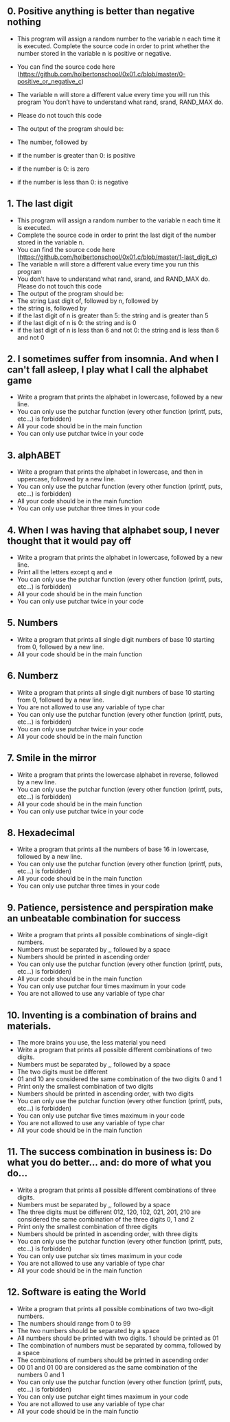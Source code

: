 ## 0. Positive anything is better than negative nothing ##

+ This program will assign a random number to the variable n each time it is executed. Complete the source code in order to print whether the number stored in the variable n is positive or negative. 
	
+ You can find the source code here (https://github.com/holbertonschool/0x01.c/blob/master/0-positive_or_negative_c) 
+ The variable n will store a different value every time you will run this program You don’t have to understand what rand, srand, RAND_MAX do.
+ Please do not touch this code 
+ The output of the program should be:
+ The number, followed by 
+ if the number is greater than 0: is positive 
+ if the number is 0: is zero 
+ if the number is less than 0: is negative

## 1. The last digit ##
	
+ This program will assign a random number to the variable n each time it is executed.
+ Complete the source code in order to print the last digit of the number stored in the variable n. 
+ You can find the source code here (https://github.com/holbertonschool/0x01.c/blob/master/1-last_digit_c)
+ The variable n will store a different value every time you run this program 
+ You don’t have to understand what rand, srand, and RAND_MAX do. Please do not touch this code 
+ The output of the program should be: 
+ The string Last digit of, followed by 
n, followed by 
+ the string is, followed by 
+ if the last digit of n is greater than 5: the string and is greater than 5 
+ if the last digit of n is 0: the string and is 0 
+ if the last digit of n is less than 6 and not 0: the string and is less than 6 and not 0

## 2. I sometimes suffer from insomnia. And when I can't fall asleep, I play what I call the alphabet game ##

+ Write a program that prints the alphabet in lowercase, followed by a new line.
+ You can only use the putchar function (every other function (printf, puts, etc…) is forbidden) 
+ All your code should be in the main function 
+ You can only use putchar twice in your code

## 3. alphABET
 
+ Write a program that prints the alphabet in lowercase, and then in uppercase, followed by a new line. 
+ You can only use the putchar function (every other function (printf, puts, etc…) is forbidden) 
+ All your code should be in the main function 
+ You can only use putchar three times in your code

## 4. When I was having that alphabet soup, I never thought that it would pay off 

+ Write a program that prints the alphabet in lowercase, followed by a new line. 
+ Print all the letters except q and e 
+ You can only use the putchar function (every other function (printf, puts, etc…) is forbidden) 
+ All your code should be in the main function 
+ You can only use putchar twice in your code

## 5. Numbers

+ Write a program that prints all single digit numbers of base 10 starting from 0, followed by a new line. 
+ All your code should be in the main function

## 6. Numberz

+ Write a program that prints all single digit numbers of base 10 starting from 0, followed by a new line. 
+ You are not allowed to use any variable of type char 
+ You can only use the putchar function (every other function (printf, puts, etc…) is forbidden) 
+ You can only use putchar twice in your code 
+ All your code should be in the main function

## 7. Smile in the mirror 
+ Write a program that prints the lowercase alphabet in reverse, followed by a new line. 
+ You can only use the putchar function (every other function (printf, puts, etc…) is forbidden) 
+ All your code should be in the main function 
+ You can only use putchar twice in your code

## 8. Hexadecimal

+ Write a program that prints all the numbers of base 16 in lowercase, followed by a new line. 
+ You can only use the putchar function (every other function (printf, puts, etc…) is forbidden) 
+ All your code should be in the main function 
+ You can only use putchar three times in your code

## 9. Patience, persistence and perspiration make an unbeatable combination for success

+ Write a program that prints all possible combinations of single-digit numbers. 
+ Numbers must be separated by ,, followed by a space 
+ Numbers should be printed in ascending order 
+ You can only use the putchar function (every other function (printf, puts, etc…) is forbidden) 
+ All your code should be in the main function 
+ You can only use putchar four times maximum in your code 
+ You are not allowed to use any variable of type char

## 10. Inventing is a combination of brains and materials.

+ The more brains you use, the less material you need 
+ Write a program that prints all possible different combinations of two digits. 
+ Numbers must be separated by ,, followed by a space 
+ The two digits must be different
+ 01 and 10 are considered the same combination of the two digits 0 and 1 
+ Print only the smallest combination of two digits 
+ Numbers should be printed in ascending order, with two digits 
+ You can only use the putchar function (every other function (printf, puts, etc…) is forbidden) 
+ You can only use putchar five times maximum in your code 
+ You are not allowed to use any variable of type char 
+ All your code should be in the main function

## 11. The success combination in business is: Do what you do better... and: do more of what you do...

+ Write a program that prints all possible different combinations of three digits. 
+ Numbers must be separated by ,, followed by a space 
+ The three digits must be different 012, 120, 102, 021, 201, 210 are considered the same combination of the three digits 0, 1 and 2 
+ Print only the smallest combination of three digits 
+ Numbers should be printed in ascending order, with three digits 
+ You can only use the putchar function (every other function (printf, puts, etc…) is forbidden) 
+ You can only use putchar six times maximum in your code 
+ You are not allowed to use any variable of type char 
+ All your code should be in the main function

## 12. Software is eating the World

+ Write a program that prints all possible combinations of two two-digit numbers. 
+ The numbers should range from 0 to 99 
+ The two numbers should be separated by a space 
+ All numbers should be printed with two digits. 1 should be printed as 01 
+ The combination of numbers must be separated by comma, followed by a space 
+ The combinations of numbers should be printed in ascending order 
+ 00 01 and 01 00 are considered as the same combination of the numbers 0 and 1 
+ You can only use the putchar function (every other function (printf, puts, etc…) is forbidden) 
+ You can only use putchar eight times maximum in your code 
+ You are not allowed to use any variable of type char 
+ All your code should be in the main functio
